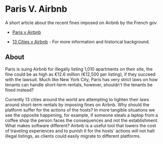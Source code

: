 # Paris V. Airbnb
A short article about the recent fines imposed on Airbnb by the French gov
* [Paris v Airbnb](https://techcrunch.com/2019/02/11/paris-sues-airbnb-for-illegal-listings-and-seeks-14-2-million/)

* [13 Cities v Airbnb](https://techcrunch.com/2019/02/11/paris-sues-airbnb-for-illegal-listings-and-seeks-14-2-million/)  - For more information and historical background.
## About

Paris is suing Airbnb for illegally listing 1,010 apartments on their site, the fine could be as high as €12.6 million (€12,500 per listing), if they succeed with the lawsuit. Much like New York City, Paris has very strict laws on how tenants can handle short-term rentals, however, shouldn't the tenants be fined instead?  

Currently 13 cities around the world are attempting to tighten their laws around short-term rentals by imposing fines on Airbnb. Why should the platform suffer for the actions of the hosts? In more tangible situations we see the opposite happening, for example, if someone steals a laptop from a coffee shop the person faces the consequences and not the establishment. What makes software different? Airbnb is a useful tool that lowers the cost of traveling experiences and to punish it for the hosts' actions will not halt illegal listings, as clients could easily migrate to different platforms.
